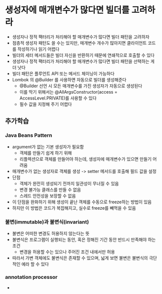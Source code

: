 # 생성자에 매개변수가 많다면 빌더를 고려하라
- 생성자나 정적 팩터리가 처리해야 할 매개변수가 많다면 빌더 패턴을 고려하자
- 점층적 생성자 패턴도 쓸 수는 있지만, 매개변수 개수가 많아지면 클라이언트 코드를 작성하기나 읽기 어렵다
- 빌더의 세터 메서드들은 빌더 자신을 반환하기 때문에 연쇄적으로 호출할 수 있다
- 생성자나 정적 팩터리가 처리해야 할 매개변수가 많다면 빌더 패턴을 선택하는 게 더 낫다
- 빌더 패턴은 플루언트 API 또는 메서드 체이닝이 가능하다
- Lombok 의 @Builder 를 사용하면 자동으로 빌더를 생성해준다
  - @Builder 선언 시 모든 매개변수를 가진 생성자가 자동으로 생성된다
  - 이를 막기 위해서는 @AllArgsConstructor(access = AccessLevel.PRIVATE)를 사용할 수 있다
  - 필수 값을 지정해 주기 어렵다
## 추가학습
### Java Beans Pattern
- argument가 없는 기본 생성자가 필요함
  - 객체를 만들기 쉽게 하기 위해
  - 리플렉션으로 객체를 만들어야 하는데, 생성자에 매개변수가 있으면 만들기 어려움
- 매개변수가 없는 생성자로 객체를 생성 -> setter 메서드를 호출해 필드 값을 설정
- 단점
  - 객체가 완전히 생성되기 전까지 일관성이 무너질 수 있음
  - 변경 불가능 클래스를 만들 수 없음
  - 스레드 안전성을 보장할 수 없음
- 이 단점을 완화하기 위해 생성이 끝난 객체를 수동으로 freeze하는 방법이 있음
- 하지만 이 방법은 코드가 복잡해지고, 실수로 freeze를 빼먹을 수 있음
### 불변(immutable)과 불변식(invariant)
- 불변은 어떠한 변경도 허용하지 않는다는 뜻
- 불변식은 프로그램이 실행되는 동안, 혹은 정해진 기간 동안 반드시 만족해야 하는 조건
  - 변경을 허용할 수는 있으나 주어진 조건 내에서만 허용
- 따라서 가변 객체에도 불변식은 존재할 수 있으며, 넓게 보면 불변은 불변식의 극단적인 예라 할 수 있다
### annotation processor
- 
